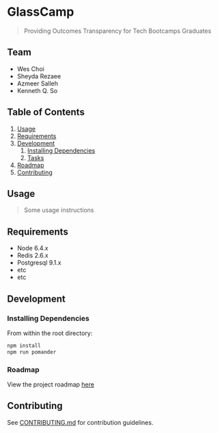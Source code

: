 # GlassCamp

> Providing Outcomes Transparency for Tech Bootcamps Graduates 

## Team

  - Wes Choi
  - Sheyda Rezaee
  - Azmeer Salleh
  - Kenneth Q. So

## Table of Contents

1. [Usage](#Usage)
1. [Requirements](#requirements)
1. [Development](#development)
    1. [Installing Dependencies](#installing-dependencies)
    1. [Tasks](#tasks)
1. [Roadmap](#roadmap)
1. [Contributing](#contributing)

## Usage

> Some usage instructions

## Requirements

- Node 6.4.x
- Redis 2.6.x
- Postgresql 9.1.x
- etc
- etc

## Development

### Installing Dependencies

From within the root directory:

```sh
npm install
npm run pomander

```

### Roadmap

View the project roadmap [here](https://docs.google.com/document/d/10XqoqrZplTTHVxlhRXYQm8JUfiirXVy7kFKg0jzcc3M/edit?usp=sharing)


## Contributing

See [CONTRIBUTING.md](CONTRIBUTING.md) for contribution guidelines.
